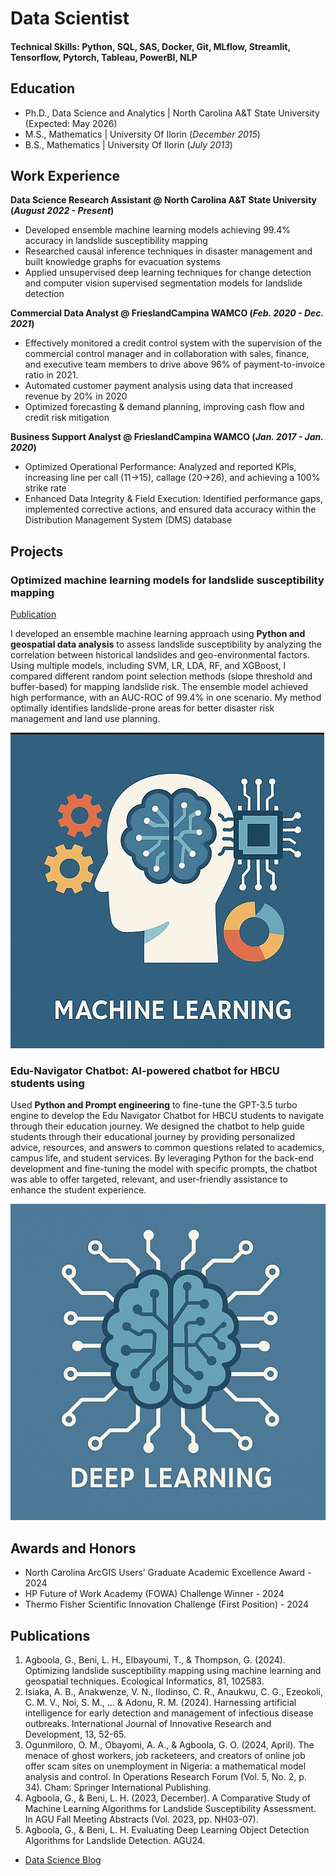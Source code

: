 # Data Scientist

#### Technical Skills: Python, SQL, SAS, Docker, Git, MLflow, Streamlit, Tensorflow, Pytorch, Tableau, PowerBI, NLP

## Education
- Ph.D., Data Science and Analytics | North Carolina A&T State University (Expected: May 2026)								       		
- M.S., Mathematics	| University Of Ilorin (_December 2015_)	 			        		
- B.S., Mathematics | University Of Ilorin (_July 2013_)

## Work Experience
**Data Science Research Assistant @ North Carolina A&T State University (_August 2022 - Present_)**
- Developed ensemble machine learning models achieving 99.4% accuracy in landslide susceptibility mapping
- Researched causal inference techniques in disaster management and built knowledge graphs for evacuation systems
- Applied unsupervised deep learning techniques for change detection and computer vision supervised segmentation models for landslide detection

**Commercial Data Analyst @ FrieslandCampina WAMCO (_Feb. 2020 - Dec. 2021_)**
- Effectively monitored a credit control system with the supervision of the commercial control manager and in collaboration with sales, finance, and executive team members to drive above 96% of payment-to-invoice ratio in 2021.
- Automated customer payment analysis using data that increased revenue by 20% in 2020
- Optimized forecasting & demand planning, improving cash flow and credit risk mitigation

**Business Support Analyst @ FrieslandCampina WAMCO (_Jan. 2017 - Jan. 2020_)**
- Optimized Operational Performance: Analyzed and reported KPIs, increasing line per call (11→15), callage (20→26), and achieving a 100% strike rate
- Enhanced Data Integrity & Field Execution: Identified performance gaps, implemented corrective actions, and ensured data accuracy within the Distribution Management System (DMS) database

## Projects
### Optimized machine learning models for landslide susceptibility mapping
[Publication](https://www.sciencedirect.com/science/article/pii/S1574954124001250)

I developed an ensemble machine learning approach using **Python and geospatial data analysis** to assess landslide susceptibility by analyzing the correlation between historical landslides and geo-environmental factors. Using multiple models, including SVM, LR, LDA, RF, and XGBoost, I compared different random point selection methods (slope threshold and buffer-based) for mapping landslide risk. The ensemble model achieved high performance, with an AUC-ROC of 99.4% in one scenario. My method optimally identifies landslide-prone areas for better disaster risk management and land use planning.

![Machine Learning](/assets/img/machine-learning.jpg)

### Edu-Navigator Chatbot: AI-powered chatbot for HBCU students using 

Used **Python and Prompt engineering** to fine-tune the GPT-3.5 turbo engine to develop the Edu Navigator Chatbot for HBCU students to navigate through their education journey. We designed the chatbot to help guide students through their educational journey by providing personalized advice, resources, and answers to common questions related to academics, campus life, and student services. By leveraging Python for the back-end development and fine-tuning the model with specific prompts, the chatbot was able to offer targeted, relevant, and user-friendly assistance to enhance the student experience.

![Deep Learning](/assets/img/deeplearning.jpg)

## Awards and Honors
- North Carolina ArcGIS Users’ Graduate Academic Excellence Award  - 2024                                                                                             
- HP Future of Work Academy (FOWA) Challenge Winner - 2024                                                                                                                                   
- Thermo Fisher Scientific Innovation Challenge (First Position) - 2024                                                                                                          


## Publications
1. Agboola, G., Beni, L. H., Elbayoumi, T., & Thompson, G. (2024). Optimizing landslide susceptibility mapping using machine learning and geospatial techniques. Ecological Informatics, 81, 102583.
2. Isiaka, A. B., Anakwenze, V. N., Ilodinso, C. R., Anaukwu, C. G., Ezeokoli, C. M. V., Noi, S. M., ... & Adonu, R. M. (2024). Harnessing artificial intelligence for early detection and management of infectious disease outbreaks. International Journal of Innovative Research and Development, 13, 52-65.
3. Ogunmiloro, O. M., Obayomi, A. A., & Agboola, G. O. (2024, April). The menace of ghost workers, job racketeers, and creators of online job offer scam sites on unemployment in Nigeria: a mathematical model analysis and control. In Operations Research Forum (Vol. 5, No. 2, p. 34). Cham: Springer International Publishing.
4. Agboola, G., & Beni, L. H. (2023, December). A Comparative Study of Machine Learning Algorithms for Landslide Susceptibility Assessment. In AGU Fall Meeting Abstracts (Vol. 2023, pp. NH03-07).
5. Agboola, G., & Beni, L. H. Evaluating Deep Learning Object Detection Algorithms for Landslide Detection. AGU24.

- [Data Science Blog](https://medium.com/@agboolagazal)
